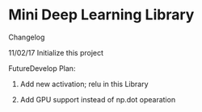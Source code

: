 # Mini Deep Learning Library

Changelog

11/02/17 Initialize this project

FutureDevelop Plan:

1. Add new activation; relu in this Library

2. Add GPU support instead of np.dot opearation
